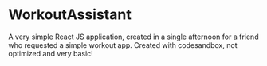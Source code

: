 # WorkoutAssistant
A very simple React JS application, created in a single afternoon for a friend who requested a simple workout app.
Created with codesandbox, not optimized and very basic!
